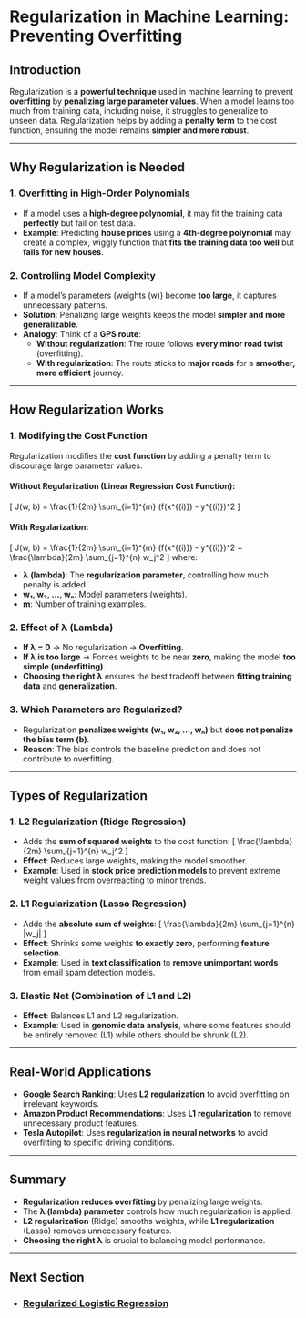 # Regularization in Machine Learning: Preventing Overfitting

## Introduction
Regularization is a **powerful technique** used in machine learning to prevent **overfitting** by **penalizing large parameter values**. When a model learns too much from training data, including noise, it struggles to generalize to unseen data. Regularization helps by adding a **penalty term** to the cost function, ensuring the model remains **simpler and more robust**.

---

## Why Regularization is Needed
### 1. Overfitting in High-Order Polynomials
- If a model uses a **high-degree polynomial**, it may fit the training data **perfectly** but fail on test data.
- **Example**: Predicting **house prices** using a **4th-degree polynomial** may create a complex, wiggly function that **fits the training data too well** but **fails for new houses**.

### 2. Controlling Model Complexity
- If a model’s parameters (weights \(w\)) become **too large**, it captures unnecessary patterns.
- **Solution**: Penalizing large weights keeps the model **simpler and more generalizable**.
- **Analogy**: Think of a **GPS route**:
  - **Without regularization**: The route follows **every minor road twist** (overfitting).
  - **With regularization**: The route sticks to **major roads** for a **smoother, more efficient** journey.

---

## How Regularization Works
### 1. Modifying the Cost Function
Regularization modifies the **cost function** by adding a penalty term to discourage large parameter values.

#### Without Regularization (Linear Regression Cost Function):
\[
J(w, b) = \frac{1}{2m} \sum_{i=1}^{m} (f(x^{(i)}) - y^{(i)})^2
\]

#### With Regularization:
\[
J(w, b) = \frac{1}{2m} \sum_{i=1}^{m} (f(x^{(i)}) - y^{(i)})^2 + \frac{\lambda}{2m} \sum_{j=1}^{n} w_j^2
\]
where:
- **λ (lambda)**: The **regularization parameter**, controlling how much penalty is added.
- **w₁, w₂, …, wₙ**: Model parameters (weights).
- **m**: Number of training examples.

### 2. Effect of λ (Lambda)
- **If λ = 0** → No regularization → **Overfitting**.
- **If λ is too large** → Forces weights to be near **zero**, making the model **too simple (underfitting)**.
- **Choosing the right λ** ensures the best tradeoff between **fitting training data** and **generalization**.

### 3. Which Parameters are Regularized?
- Regularization **penalizes weights (w₁, w₂, …, wₙ)** but **does not penalize the bias term (b)**.
- **Reason**: The bias controls the baseline prediction and does not contribute to overfitting.

---

## Types of Regularization
### 1. L2 Regularization (Ridge Regression)
- Adds the **sum of squared weights** to the cost function:
\[
\frac{\lambda}{2m} \sum_{j=1}^{n} w_j^2
\]
- **Effect**: Reduces large weights, making the model smoother.
- **Example**: Used in **stock price prediction models** to prevent extreme weight values from overreacting to minor trends.

### 2. L1 Regularization (Lasso Regression)
- Adds the **absolute sum of weights**:
\[
\frac{\lambda}{2m} \sum_{j=1}^{n} |w_j|
\]
- **Effect**: Shrinks some weights **to exactly zero**, performing **feature selection**.
- **Example**: Used in **text classification** to **remove unimportant words** from email spam detection models.

### 3. Elastic Net (Combination of L1 and L2)
- **Effect**: Balances L1 and L2 regularization.
- **Example**: Used in **genomic data analysis**, where some features should be entirely removed (L1) while others should be shrunk (L2).

---

## Real-World Applications
- **Google Search Ranking**: Uses **L2 regularization** to avoid overfitting on irrelevant keywords.
- **Amazon Product Recommendations**: Uses **L1 regularization** to remove unnecessary product features.
- **Tesla Autopilot**: Uses **regularization in neural networks** to avoid overfitting to specific driving conditions.

---

## Summary
- **Regularization reduces overfitting** by penalizing large weights.
- The **λ (lambda) parameter** controls how much regularization is applied.
- **L2 regularization** (Ridge) smooths weights, while **L1 regularization** (Lasso) removes unnecessary features.
- **Choosing the right λ** is crucial to balancing model performance.

---

## Next Section
  - ### [Regularized Logistic Regression](1_Supervised_Learning/Classification/Overfitting/Regularized_Logistic_Regression.md)
